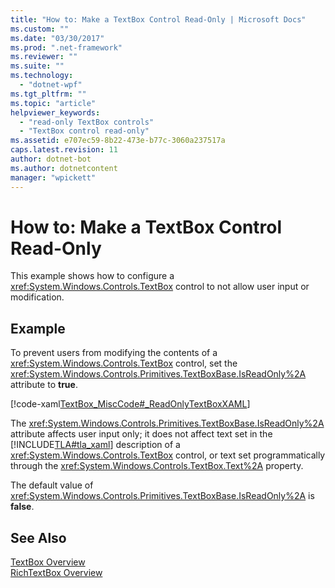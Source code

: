 ```yaml
---
title: "How to: Make a TextBox Control Read-Only | Microsoft Docs"
ms.custom: ""
ms.date: "03/30/2017"
ms.prod: ".net-framework"
ms.reviewer: ""
ms.suite: ""
ms.technology: 
  - "dotnet-wpf"
ms.tgt_pltfrm: ""
ms.topic: "article"
helpviewer_keywords: 
  - "read-only TextBox controls"
  - "TextBox control read-only"
ms.assetid: e707ec59-8b22-473e-b77c-3060a237517a
caps.latest.revision: 11
author: dotnet-bot
ms.author: dotnetcontent
manager: "wpickett"
---
```

# How to: Make a TextBox Control Read-Only
This example shows how to configure a <xref:System.Windows.Controls.TextBox> control to not allow user input or modification.  
  
## Example  
 To prevent users from modifying the contents of a <xref:System.Windows.Controls.TextBox> control, set the <xref:System.Windows.Controls.Primitives.TextBoxBase.IsReadOnly%2A> attribute to **true**.  
  
 [!code-xaml[TextBox_MiscCode#_ReadOnlyTextBoxXAML](../../../../samples/snippets/csharp/VS_Snippets_Wpf/TextBox_MiscCode/CSharp/Window1.xaml#_readonlytextboxxaml)]  
  
 The <xref:System.Windows.Controls.Primitives.TextBoxBase.IsReadOnly%2A> attribute affects user input only; it does not affect text set in the [!INCLUDE[TLA#tla_xaml](../../../../includes/tlasharptla-xaml-md.md)] description of a <xref:System.Windows.Controls.TextBox> control, or text set programmatically through the <xref:System.Windows.Controls.TextBox.Text%2A> property.  
  
 The default value of <xref:System.Windows.Controls.Primitives.TextBoxBase.IsReadOnly%2A> is **false**.  
  
## See Also  
 [TextBox Overview](../../../../docs/framework/wpf/controls/textbox-overview.md)   
 [RichTextBox Overview](../../../../docs/framework/wpf/controls/richtextbox-overview.md)
